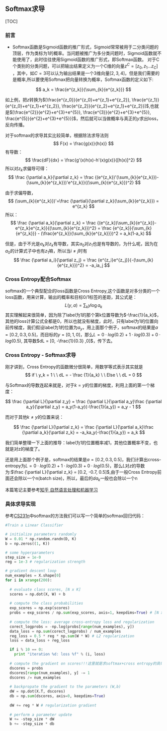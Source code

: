 ## Softmax求导

[TOC]

### 前言
* Softmax函数是Sigmoid函数的推广形式，Sigmoid常常被用于二分类问题的顶层，作为类标为1的概率。当问题被推广为多分类问题时，Sigmoid函数就不能使用了，此时往往使用Sigmoid函数的推广形式，即Softmax函数。
对于C个类别的分类问题，可以把输出结果定义为一个C维的向量$z^C = [z_0, z_1 ... z_C]​$，其中，如$C=3​$可以认为输出结果是一个3维向量$[2, 3, 4]​$，但是我们需要的是概率,所以要使用Softmax把向量转换为概率，Softmax函数的定义如下:

$$
    a_k = \frac{e^{z_k}}{\sum_{k}{e^{z_k}}}
$$

如上例，把$z$转换为$[\frac{e^{z_0}}{e^{z_0}+e^{z_1}+e^{z_2}}, \frac{e^{z_1}}{e^{z_0}+e^{z_1}+e^{z_2}}, \frac{e^{z_2}}{e^{z_2}+e^{z_1}+e^{z_2}}]$,也就是$[\frac{e^{2}}{e^{2}+e^{3}+e^{5}}, \frac{e^{3}}{e^{2}+e^{3}+e^{5}}, \frac{e^{5}}{e^{2}+e^{3}+e^{5}}]$，然后就可以当做概率与真正的$y$求出loss，反向传播。

对于softmax的求导其实比较简单，根据除法求导法则
$$
F(x) = \frac{g(x)}{h(x)}
$$
有导数：
$$
    \frac{dF}{dx} = \frac{g'(x)h(x)-h'(x)g(x)}{[h(x)]^2}
$$
所以对$z_k$求偏导可得：
$$
     \frac {\partial a_k}{\partial z_k} = \frac {(e^{z_k})'(\sum_{k}{e^{z_k}})-(\sum_{k}{e^{z_k}})'e^{z_k}}{(\sum_{k}{e^{z_k}})^2}
$$

由于求偏导数，
$$
    (\sum_{k}{e^{z_k}})'=\frac {\partial}{\partial z_k}(\sum_{k}{e^{z_k}}) = e^{z_k}
$$
所以：
$$
    \frac {\partial a_k}{\partial z_k} = \frac {(e^{z_k})\sum_{k}{e^{z_k}}-e^{z_k}e^{z_k}}{(\sum_{k}{e^{z_k}})^2} = \frac {e^{z_k}}{\sum_{k}{e^{z_k}}} - (\frac{e^{z_k}}{\sum_{k}{e^{z_k}}})^2 = a_k(1-a_k)
$$

但是，由于不光是$a_k$对$z_k$有导数，其实$a_0$对$z_1$也是有导数的，为什么呢，因为在$a_0$的计算式子中也有$z_1$嘛，所以当$i \neq j$时有
$$
    \frac {\partial a_i}{\partial z_j} = \frac {e^{z_i}e^{z_j}}{-(\sum_{k}{e^{z_k}})^2}  = -a_ia_j
$$

### Cross Entropy配合Softmax
softmax的一个典型配合的loss函数是Cross Entropy,这个函数是对多分类的一个loss函数，用来计算，输出的概率和目标0/1标签的差距，其公式是：
$$
L(y, a) = \sum_k {y \log a_k}
$$
其实理解起来很简单，因为除了label为1的那个第k位置导数为$-\frac{1}{a_k}$，其他的loss计算公式全都是0，所以也就没有梯度，此时，只有label为1的位置向前传梯度，我们假设label为1的位置为$a_y$，用上面那个例子，softmax的结果是$a = [0.2, 0.3, 0.5]$，而目标的$y = [0, 1, 0]$，那么$L = 0 \cdot log(0.2) + 1 \cdot log(0.3) + 0 \cdot log(0.5)$, 其导数$dL = [0, -\frac{1}{0.3} ,0]$，传下去。

### Cross Entropy - Softmax求导

刚才讲到，Cross Entropy的函数微分很简单，用数学等式表示其实就是
$$
    if \ y_k = 1 \ \ dL = - \frac {1}{a_k} \ \ Else \ \ dL = 0
$$

与Softmax的导数连起来就是，对于$k=y$的位置的梯度，利用上面的第一个梯度：

$$
\frac {\partial L}{\partial z_y} = \frac {\partial L}{\partial a_y}\frac {\partial a_y}{\partial z_y} = a_y(1-a_y)(-\frac{1}{a_y}) = a_y - 1
$$

而对于其他$k \ne y$的位置来说：

$$
\frac {\partial L}{\partial z_k} = \frac {\partial L}{\partial a_k}\frac {\partial a_k}{\partial z_k} = -a_ka_y(-\frac{1}{a_y}) = a_k
$$

我们简单整理一下上面的推导：label为1的位置概率减1，其他位置概率不变，也就是对z的梯度了。

还是用上面那个例子是，softmax的结果是$a = [0.2, 0.3, 0.5]$，我们计算出cross-entropy为$L = 0 \cdot log(0.2) + 1 \cdot log(0.3) + 0 \cdot log(0.5)$，那么$L$对$z$的导数为:$\frac {\partial L}{\partial z_k} = [0.2, -0.7, 0.5]$,由于一般Cross Entropy前面还会除以一个n(batch size)，所以，最后的$da_k$一般也会除以一个n

本篇笔记主要参考[知乎 自然语言处理和机器学习](https://zhuanlan.zhihu.com/p/25723112)

### 具体求导实现

参考[CS231n](http://cs231n.github.io/neural-networks-case-study/)中softmax的方法我们可以写一个简单的softmax回归代码：

```python
#Train a Linear Classifier

# initialize parameters randomly
W = 0.01 * np.random.randn(D, K)
b = np.zeros((1, K))

# some hyperparameters
step_size = 1e-0
reg = 1e-3 # regularization strength

# gradient descent loop
num_examples = X.shape[0]
for i in xrange(200):
  
  # evaluate class scores, [N x K]
  scores = np.dot(X, W) + b 
  
  # compute the class probabilities
  exp_scores = np.exp(scores)
  probs = exp_scores / np.sum(exp_scores, axis=1, keepdims=True) # [N x K]
  
  # compute the loss: average cross-entropy loss and regularization
  corect_logprobs = -np.log(probs[range(num_examples), y])
  data_loss = np.sum(corect_logprobs) / num_examples
  reg_loss = 0.5 * reg * np.sum(W * W) # L2 regularization
  loss = data_loss + reg_loss

  if i % 10 == 0:
    print "iteration %d: loss %f" % (i, loss)
  
  # compute the gradient on scores!!!这里就是求softmax+cross entropy的具体实现
  dscores = probs
  dscores[range(num_examples), y] -= 1
  dscores /= num_examples
  
  # backpropate the gradient to the parameters (W,b)
  dW = np.dot(X.T, dscores)
  db = np.sum(dscores, axis=0, keepdims=True)
  
  dW += reg * W # regularization gradient
  
  # perform a parameter update
  W += -step_size * dW
  b += -step_size * db
```

